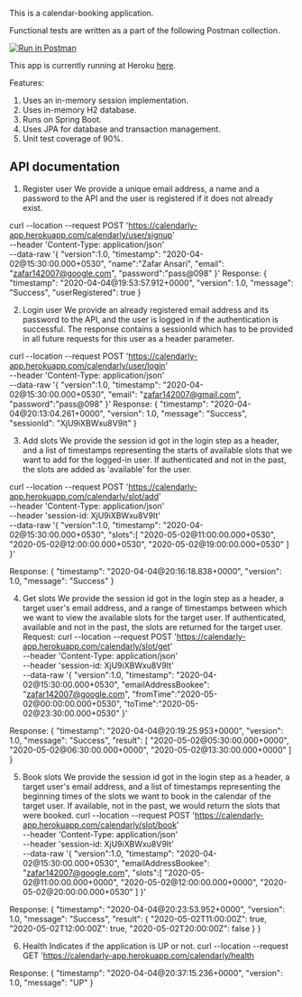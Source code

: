 This is a calendar-booking application.

Functional tests are written as a part of the following Postman collection.

[![Run in Postman](https://run.pstmn.io/button.svg)](https://app.getpostman.com/run-collection/5b67adc20c80dff9d781)

This app is currently running at Heroku [here](https://calendarly-app.herokuapp.com/calendarly/health).

Features:
1. Uses an in-memory session implementation.
2. Uses in-memory H2 database.
3. Runs on Spring Boot.
4. Uses JPA for database and transaction management.
5. Unit test coverage of 90%.


API documentation
-----------------
1. Register user
We provide a unique email address, a name and a password to the API and the user is registered if it does not already exist.

curl --location --request POST 'https://calendarly-app.herokuapp.com/calendarly/user/signup' \
--header 'Content-Type: application/json' \
--data-raw '{
	"version":1.0,
	"timestamp": "2020-04-02@15:30:00.000+0530",
	"name":"Zafar Ansari",
	"email": "zafar142007@google.com",
	"password":"pass@098"
}'
Response:
{
    "timestamp": "2020-04-04@19:53:57.912+0000",
    "version": 1.0,
    "message": "Success",
    "userRegistered": true
}

2. Login user
We provide an already registered email address and its password to the API, and the user is logged in if the authentication is successful. The response contains a sessionId which has to be provided in all future requests for this user as a header parameter.

curl --location --request POST 'https://calendarly-app.herokuapp.com/calendarly/user/login' \
--header 'Content-Type: application/json' \
--data-raw '{
	"version":1.0,
	"timestamp": "2020-04-02@15:30:00.000+0530",
	"email": "zafar142007@gmail.com",
	"password":"pass@098"
}'
Response:
{
    "timestamp": "2020-04-04@20:13:04.261+0000",
    "version": 1.0,
    "message": "Success",
    "sessionId": "XjU9iXBWxu8V9It"
}

3. Add slots
We provide the session id got in the login step as a header, and a list of timestamps representing the starts of available slots that we want to add for the logged-in user. If authenticated and not in the past, the slots are added as 'available' for the user.

curl --location --request POST 'https://calendarly-app.herokuapp.com/calendarly/slot/add' \
--header 'Content-Type: application/json' \
--header 'session-id: XjU9iXBWxu8V9It' \
--data-raw '{
	"version":1.0,
	"timestamp": "2020-04-02@15:30:00.000+0530",
	"slots":[
		"2020-05-02@11:00:00.000+0530",
		"2020-05-02@12:00:00.000+0530",
		"2020-05-02@19:00:00.000+0530"
		]
}'

Response:
{
    "timestamp": "2020-04-04@20:16:18.838+0000",
    "version": 1.0,
    "message": "Success"
}

4. Get slots
We provide the session id got in the login step as a header, a target user's email address, and a range of timestamps between which we want to view the available slots for the target user. If authenticated, available and not in the past, the slots are returned for the target user.
Request:
curl --location --request POST 'https://calendarly-app.herokuapp.com/calendarly/slot/get' \
--header 'Content-Type: application/json' \
--header 'session-id: XjU9iXBWxu8V9It' \
--data-raw '{
	"version":1.0,
	"timestamp": "2020-04-02@15:30:00.000+0530",
	"emailAddressBookee": "zafar142007@google.com",
	"fromTime":"2020-05-02@00:00:00.000+0530",
	"toTime":"2020-05-02@23:30:00.000+0530"
}'

Response:
{
    "timestamp": "2020-04-04@20:19:25.953+0000",
    "version": 1.0,
    "message": "Success",
    "result": [
        "2020-05-02@05:30:00.000+0000",
        "2020-05-02@06:30:00.000+0000",
        "2020-05-02@13:30:00.000+0000"
    ]
}


5. Book slots
We provide the session id got in the login step as a header, a target user's email address, and a list of timestamps representing the beginning times of the slots we want to book in the calendar of the target user. If available, not in the past, we would return the slots that were booked.
curl --location --request POST 'https://calendarly-app.herokuapp.com/calendarly/slot/book' \
--header 'Content-Type: application/json' \
--header 'session-id: XjU9iXBWxu8V9It' \
--data-raw '{
	"version":1.0,
	"timestamp": "2020-04-02@15:30:00.000+0530",
	"emailAddressBookee": "zafar142007@google.com",
	"slots":[
		"2020-05-02@11:00:00.000+0000",
		"2020-05-02@12:00:00.000+0000",
		"2020-05-02@20:00:00.000+0530"
		]
}'

Response:
{
    "timestamp": "2020-04-04@20:23:53.952+0000",
    "version": 1.0,
    "message": "Success",
    "result": {
        "2020-05-02T11:00:00Z": true,
        "2020-05-02T12:00:00Z": true,
        "2020-05-02T20:00:00Z": false
    }
}

6. Health
Indicates if the application is UP or not.
curl --location --request GET 'https://calendarly-app.herokuapp.com/calendarly/health

Response:
{
    "timestamp": "2020-04-04@20:37:15.236+0000",
    "version": 1.0,
    "message": "UP"
}